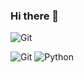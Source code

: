 ### Hi there 👋

<!--
**zitaker/zitaker** is a ✨ _special_ ✨ repository because its `README.md` (this file) appears on your GitHub profile.

Here are some ideas to get you started:

- 🔭 I’m currently working on ...
- 🌱 I’m currently learning ...
- 👯 I’m looking to collaborate on ...
- 🤔 I’m looking for help with ...
- 💬 Ask me about ...
- 📫 How to reach me: ...
- 😄 Pronouns: ...
- ⚡ Fun fact: ...
-->
![Git](https://img.shields.io/badge/Git-333333?style=for-the-bardge&logo=git&logoColor=ffffff)

![Git](https://img.shields.io/badge/Git-333333?style=for-the-bardge&logo=git)
![Python](https://img.shields.io/badge/Python-333333?style=for-the-bardge&logo=git)




